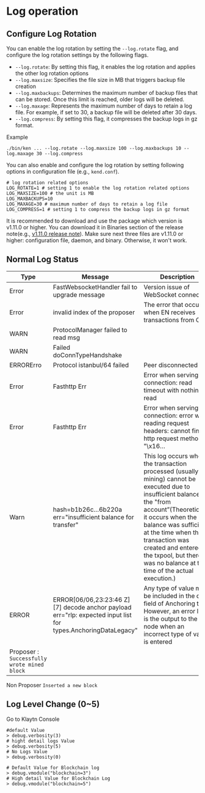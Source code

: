 # Log operation

## Configure Log Rotation

You can enable the log rotation by setting the `--log.rotate` flag, and configure the log rotation settings by the following flags.

- `--log.rotate`: By setting this flag, it enables the log rotation and applies the other log rotation options
- `--log.maxsize`: Specifies the file size in MB that triggers backup file creation
- `--log.maxbackups`: Determines the maximum number of backup files that can be stored. Once this limit is reached, older logs will be deleted.
- `--log.maxage`: Represents the maximum number of days to retain a log file. For example, if set to 30, a backup file will be deleted after 30 days.
- `--log.compress`: By setting this flag, it compresses the backup logs in gz format.

Example

```
./bin/ken ... --log.rotate --log.maxsize 100 --log.maxbackups 10 --log.maxage 30 --log.compress
```

You can also enable and configure the log rotation by setting following options in configuration file (e.g., `kend.conf`).

```
# log rotation related options
LOG_ROTATE=1 # setting 1 to enable the log rotation related options
LOG_MAXSIZE=100 # the unit is MB
LOG_MAXBACKUPS=10
LOG_MAXAGE=30 # maximum number of days to retain a log file
LOG_COMPRESS=1 # setting 1 to compress the backup logs in gz format
```

It is recommended to download and use the package which version is v1.11.0 or higher. You can download it in Binaries section of the release note(e.g., [v1.11.0 release note](https://github.com/klaytn/klaytn/releases/tag/v1.11.0)). Make sure next three files are v1.11.0 or higher: configuration file, daemon, and binary. Otherwise, it won't work.

## Normal Log Status

| Type                                        | Message                                                                                                                                                                                                                | Description                                                                                                                                                                                                                                                                                                                                                             |     |
| ------------------------------------------- | ---------------------------------------------------------------------------------------------------------------------------------------------------------------------------------------------------------------------- | ----------------------------------------------------------------------------------------------------------------------------------------------------------------------------------------------------------------------------------------------------------------------------------------------------------------------------------------------------------------------- | --- |
| Error                                       | FastWebsocketHandler fail to upgrade message                                                                                                                                                                           | Version issue of WebSocket connection                                                                                                                                                                                                                                                                                                                                   | low |
| Error                                       | invalid index of the proposer                                                                                                                                                                                          | The error that occurs when EN receives transactions from CN                                                                                                                                                                                                                                                                                                             | low |
| WARN                                        | ProtocolManager failed to read msg                                                                                                                                                                                     |                                                                                                                                                                                                                                                                                                                                                                         | low |
| WARN                                        | Failed doConnTypeHandshake                                                                                                                                                                                             |                                                                                                                                                                                                                                                                                                                                                                         | low |
| ERRORErro                                   | Protocol istanbul/64 failed                                                                                                                                                                                            | Peer disconnected                                                                                                                                                                                                                                                                                                                                                       | low |
| Error                                       | Fasthttp Err                                                                                                                                                                                                           | Error when serving connection: read timeout with nothing read                                                                                                                                                                                                                                                                                                           | low |
| Error                                       | Fasthttp Err                                                                                                                                                                                                           | Error when serving connection: error when reading request headers: cannot find http request method in "\x16…                                                                                                                                                                                                                                                            | low |
| Warn                                        | hash=b1b26c…6b220a err="insufficient balance for transfer"                                                                                                                                                             | This log occurs when the transaction processed (usually mining) cannot be executed due to insufficient balance in the "from account”(Theoretically, it occurs when the balance was sufficient at the time when the transaction was created and entered the txpool, but there was no balance at the time of the actual execution.) | low |
| ERROR                                       | ERROR[06/06,23:23:46 Z] [7] decode anchor payload err="rlp: expected input list for types.AnchoringDataLegacy" | Any type of value may be included in the data field of Anchoring tx. However, an error log is the output to the node when an incorrect type of value is entered                                                                                                                                                                                                         |     |
| Proposer : `Successfully wrote mined block` |                                                                                                                                                                                                                        |                                                                                                                                                                                                                                                                                                                                                                         |     |

Non Proposer `Inserted a new block`

## Log Level Change (0\~5)

Go to Klaytn Console

```
#default Value
> debug.verbosity(3)
# hight detail logs Value
> debug.verbosity(5)
# No Logs Value
> debug.verbosity(0)

# Default Value for Blockchain log
> debug.vmodule("blockchain=3")
# High detail Value for Blockchain Log
> debug.vmodule("blockchain=5")

```

